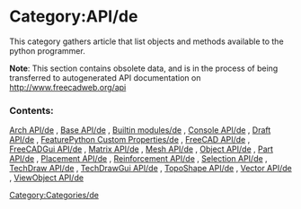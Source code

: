 # Category:API/de
This category gathers article that list objects and methods available to the python programmer.

**Note**: This section contains obsolete data, and is in the process of being transferred to autogenerated API documentation on <http://www.freecadweb.org/api>

### Contents:

[Arch API/de](Arch_API/de.md) , [Base API/de](Base_API/de.md) , [Builtin modules/de](Builtin_modules/de.md) , [Console API/de](Console_API/de.md) , [Draft API/de](Draft_API/de.md) , [FeaturePython Custom Properties/de](FeaturePython_Custom_Properties/de.md) , [FreeCAD API/de](FreeCAD_API/de.md) , [FreeCADGui API/de](FreeCADGui_API/de.md) , [Matrix API/de](Matrix_API/de.md) , [Mesh API/de](Mesh_API/de.md) , [Object API/de](Object_API/de.md) , [Part API/de](Part_API/de.md) , [Placement API/de](Placement_API/de.md) , [Reinforcement API/de](Reinforcement_API/de.md) , [Selection API/de](Selection_API/de.md) , [TechDraw API/de](TechDraw_API/de.md) , [TechDrawGui API/de](TechDrawGui_API/de.md) , [TopoShape API/de](TopoShape_API/de.md) , [Vector API/de](Vector_API/de.md) , [ViewObject API/de](ViewObject_API/de.md)

[Category:Categories/de](Category:Categories/de.md)
